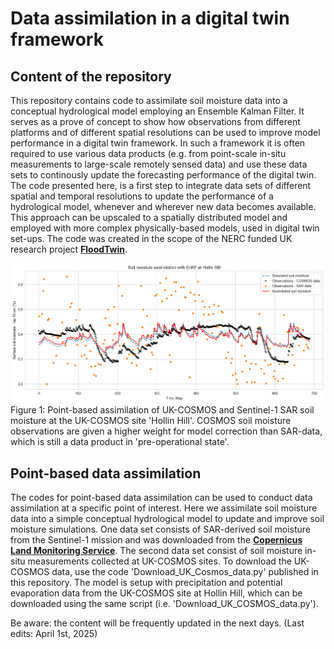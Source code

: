 # Data assimilation in a digital twin framework
## Content of the repository
This repository contains code to assimilate soil moisture data into a conceptual hydrological model employing an Ensemble Kalman Filter.
It serves as a prove of concept to show how observations from different platforms and of different spatial resolutions can be used to improve model performance in a digital twin framework. In such a framework it is often required to use various data products (e.g. from point-scale in-situ measurements to large-scale remotely sensed data) and use these data sets to continously update the forecasting performance of the digital twin. The code presented here, is a first step to integrate data sets of different spatial and temporal resolutions to update the performance of a hydrological model, whenever and wherever new data becomes available. This approach can be upscaled to a spatially distributed model and employed with more complex physically-based models, used in digital twin set-ups. The code was created in the scope of the NERC funded UK research project [**FloodTwin**](https://www.hull.ac.uk/work-with-us/more/media-centre/news/2024/innovative-digital-twin-project-will-transform-flooding-forecasting-and-decision-making).

![Image](images/Figure_1.png)
Figure 1: Point-based assimilation of UK-COSMOS and Sentinel-1 SAR soil moisture at the UK-COSMOS site 'Hollin Hill'. COSMOS soil moisture observations are given a higher weight for model correction than SAR-data, which is still a data product in 'pre-operational state'.

## Point-based data assimilation
The codes for point-based data assimilation can be used to conduct data assimilation at a specific point of interest. Here we assimilate soil moisture data into a simple conceptual hydrological model to update and improve soil moisture simulations. One data set consists of SAR-derived soil moisture from the Sentinel-1 mission and was downloaded from the [**Copernicus Land Monitoring Service**](https://land.copernicus.eu/en/products/soil-moisture/daily-surface-soil-moisture-v1.0). The second data set consist of soil moisture in-situ measurements collected at UK-COSMOS sites. To download the UK-COSMOS data, use the code 'Download_UK_Cosmos_data.py' published in this repository. The model is setup with precipitation and potential evaporation data from the UK-COSMOS site at Hollin Hill, which can be downloaded using the same script (i.e. 'Download_UK_COSMOS_data.py'). 

Be aware: the content will be frequently updated in the next days. (Last edits: April 1st, 2025)
